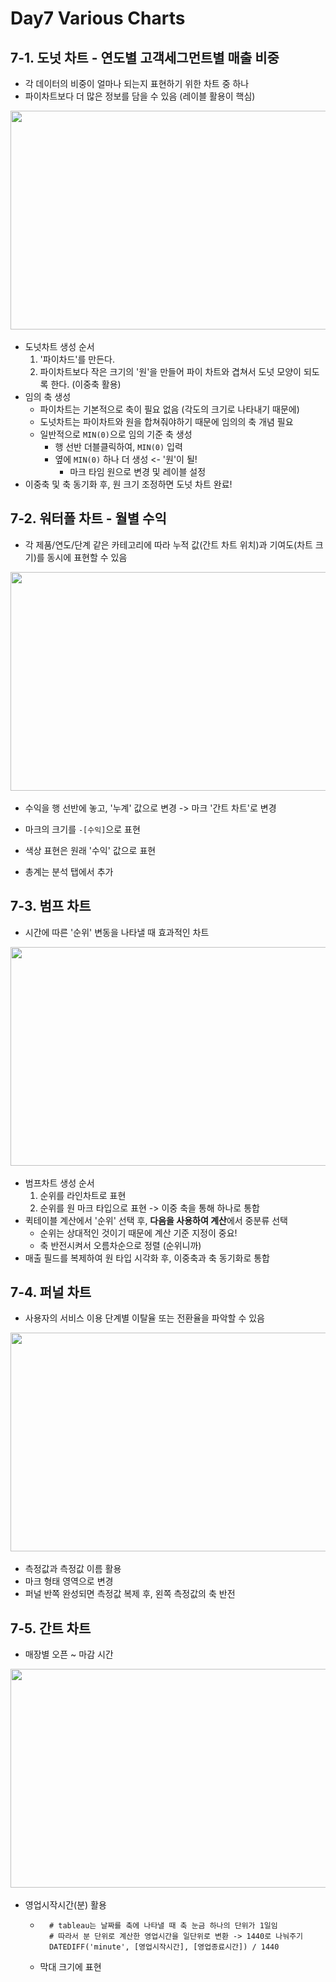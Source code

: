 # Day7 Various Charts

## 7-1. 도넛 차트 - 연도별 고객세그먼트별 매출 비중
- 각 데이터의 비중이 얼마나 되는지 표현하기 위한 차트 중 하나
- 파이차트보다 더 많은 정보를 담을 수 있음 (레이블 활용이 핵심)
<img src="./image/01. 도넛 차트.png" width="600" height="350">

- 도넛차트 생성 순서
	1. '파이차드'를 만든다.
	2. 파이차트보다 작은 크기의 '원'을 만들어 파이 차트와 겹쳐서 도넛 모양이 되도록 한다. (이중축 활용)
- 임의 축 생성
	- 파이차트는 기본적으로 축이 필요 없음 (각도의 크기로 나타내기 때문에)
	- 도넛차트는 파이차트와 원을 합쳐줘야하기 때문에 임의의 축 개념 필요
	- 일반적으로 `MIN(0)`으로 임의 기준 축 생성
		- 행 선반 더블클릭하여, `MIN(0)` 입력
		- 옆에 `MIN(0)` 하나 더 생성 <- '원'이 될!
			- 마크 타임 원으로 변경 및 레이블 설정
- 이중축 및 축 동기화 후, 원 크기 조정하면 도넛 차트 완료!

## 7-2. 워터폴 차트 - 월별 수익
- 각 제품/연도/단계 같은 카테고리에 따라 누적 값(간트 차트 위치)과 기여도(차트 크기)를 동시에 표현할 수 있음 
<img src="./image/02. 워터폴 차트.png" width="600" height="350">

- 수익을 행 선반에 놓고, '누계' 값으로 변경 -> 마크 '간트 차트'로 변경
- 마크의 크기를 `-[수익]`으로 표현
- 색상 표현은 원래 '수익' 값으로 표현

- 총계는 분석 탭에서 추가

## 7-3. 범프 차트
- 시간에 따른 '순위' 변동을 나타낼 때 효과적인 차트
<img src="./image/03. 범프차트.png" width="600" height="350">

- 범프차트 생성 순서
	1. 순위를 라인차트로 표현
	2. 순위를 원 마크 타입으로 표현 -> 이중 축을 통해 하나로 통합
- 퀵테이블 계산에서 '순위' 선택 후, **다음을 사용하여 계산**에서 중분류 선택
	- 순위는 상대적인 것이기 때문에 계산 기준 지정이 중요!
	- 축 반전시켜서 오름차순으로 정렬 (순위니까)
- 매출 필드를 복제하여 원 타입 시각화 후, 이중축과 축 동기화로 통합

## 7-4. 퍼널 차트
- 사용자의 서비스 이용 단계별 이탈율 또는 전환율을 파악할 수 있음
<img src="./image/04. 퍼널차트.png" width="600" height="350">

- 측정값과 측정값 이름 활용
- 마크 형태 영역으로 변경
- 퍼널 반쪽 완성되면 측정값 복제 후, 왼쪽 측정값의 축 반전

## 7-5. 간트 차트
- 매장별 오픈 ~ 마감 시간
<img src="./image/05. 간트차트.png" width="600" height="350">

- 영업시작시간(분) 활용
	- ```Tableau
		# tableau는 날짜를 축에 나타낼 때 축 눈금 하나의 단위가 1일임
		# 따라서 분 단위로 계산한 영업시간을 일단위로 변환 -> 1440로 나눠주기
		DATEDIFF('minute', [영업시작시간], [영업종료시간]) / 1440
	  ```
	- 막대 크기에 표현

